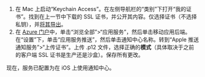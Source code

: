 

1. 在 Mac 上启动“Keychain Access”。在左侧导航栏的“类别”下打开“我的证书”。找到在上一节中下载的 SSL 证书，并公开其内容。仅选择证书（不选择私钥），并[将其导出](https://support.apple.com/kb/PH20122?locale=en_US)。
2. 在 [Azure 门户](https://portal.azure.cn/)中，单击“浏览全部”>“应用服务”，然后单击移动应用后端。在“设置”下，单击“应用服务推送”，然后单击通知中心名称。转到“Apple 推送通知服务”>“上传证书”。上传 .p12 文件，选择正确的**模式**（具体取决于之前的客户端 SSL 证书是生产还是沙盒）。保存所有更改。

现在，服务已配置为在 iOS 上使用通知中心。

[1]: ./media/app-service-mobile-apns-configure-push/mobile-push-notification-hub.png

<!---HONumber=Mooncake_0116_2017-->